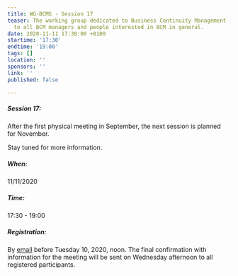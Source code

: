 ```yaml
---
title: WG-BCMS - Session 17
teaser: The working group dedicated to Business Continuity Management (BCMS) is addressed
  to all BCM managers and people interested in BCM in general.
date: 2020-11-11 17:30:00 +0100
startime: '17:30'
endtime: '19:00'
tags: []
location: ''
sponsors: ''
link: ''
published: false

---
```

##### **Session 17**:

After the first physical meeting in September, the next session is planned for November.

Stay tuned for more information.

##### When:

11/11/2020

##### Time:

17:30 - 19:00

##### Registration:

By [email](mailto:secgen@clusil.lu) before Tuesday 10, 2020, noon. The final confirmation with information for the meeting will be sent on Wednesday afternoon to all registered participants.